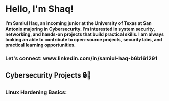 # Hello, I'm Shaq!
<h4>I’m Samiul Haq, an incoming junior at the University of Texas at San Antonio majoring in Cybersecurity. I’m interested in system security, networking, and hands-on projects that build practical skills. I am always looking an able to contribute to open-source projects, security labs, and practical learning opportunities.</h4>
<h3>Let's connect: www.linkedin.com/in/samiul-haq-b6b161291</h3>

<h2>Cybersecurity Projects 🔒🔑</h2>
<h3>Linux Hardening Basics:</h3>
